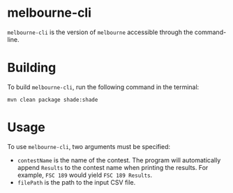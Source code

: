 # melbourne-cli

`melbourne-cli` is the version of `melbourne` accessible through the command-line.

# Building

To build `melbourne-cli`, run the following command in the terminal:

```
mvn clean package shade:shade
```

# Usage

To use `melbourne-cli`, two arguments must be specified:

* `contestName` is the name of the contest. The program will automatically append `Results` to the contest name when printing the results. For example, `FSC 189` would yield `FSC 189 Results`.
* `filePath` is the path to the input CSV file.